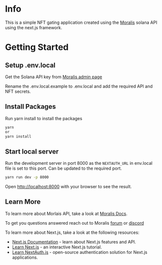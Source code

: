 # Info

This is a simple NFT gating application created using the [Moralis](https://moralis.io/) solana API using the next.js framework.

# Getting Started

## Setup .env.local

Get the Solana API key from [Moralis admin page](https://admin.moralis.io/web3apis)

Rename the .env.local.example to .env.local and add the required API and NFT secrets.

## Install Packages

Run yarn install to install the packages

```bash
yarn
or
yarn install
```

## Start local server

Run the development server in port 8000 as the `NEXTAUTH_URL` in env.local file is set to this port. Can be updated to the required port.

```bash
yarn run dev -p 8000
```

Open [http://localhost:8000](http://localhost:8000) with your browser to see the result.

## Learn More

To learn more about Morlais API, take a look at [Moralis Docs](https://docs.moralis.io/moralis-dapp/solana-api).

To get you questions answered reach out to Moralis [forum](https://forum.moralis.io/) or [discord](https://moralis.io/joindiscord/)

To learn more about Next.js, take a look at the following resources:

- [Next.js Documentation](https://nextjs.org/docs) - learn about Next.js features and API.
- [Learn Next.js](https://nextjs.org/learn) - an interactive Next.js tutorial.
- [Learn NextAuth.js](https://next-auth.js.org/getting-started/introduction) - open-source authentication solution for Next.js applications.
